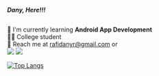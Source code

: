 

***Dany, Here!!!***



##
:seedling: I'm currently learning **Android App Development** \
:student: College student \
:email: Reach me at rafidanyr@gmail.com  or\
[![](https://img.shields.io/badge/LinkedIn-blue?logo=linkedin&logoColor=white&style=for-the-badge)](https://www.linkedin.com/in/rafi-dany-rasyad/)
[![](https://img.shields.io/badge/Telegram-blue?logo=telegram&logoColor=white&style=for-the-badge)](https://t.me/RadRasyad)

[![Top Langs](https://github-readme-stats.vercel.app/api/top-langs/?username=RadRasyad&layout=compact)](https://github.com/RadRasyad)



